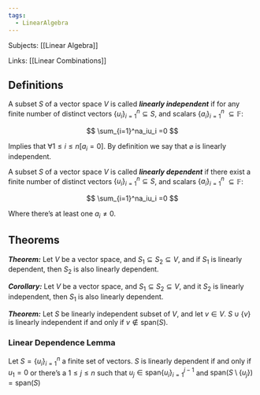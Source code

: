 ```yaml
---
tags:
  - LinearAlgebra
---
```

Subjects: [[Linear Algebra]]

Links: [[Linear Combinations]]
## Definitions
A subset $S$ of a vector space $V$ is called _**linearly independent**_ if for any finite number of distinct vectors $\{ u_i \}_{i=1}^{n}\subseteq S$, and scalars $\{a_i\}_{i=1}^n$ $\subseteq \mathbb{F}$:

$$ \sum_{i=1}^na_iu_i =0 $$

Implies that $\forall 1\leq i \leq n[a_i = 0]$. By definition we say that $\varnothing$ is linearly independent.

A subset $S$ of a vector space $V$ is called _**linearly dependent**_ if there exist a finite number of distinct vectors $\{ u_i \}_{i=1}^{n}\subseteq S$, and scalars $\{a_i\}_{i=1}^n$ $\subseteq \mathbb{F}$:

$$ \sum_{i=1}^na_iu_i =0 $$

Where there’s at least one $a_i \neq 0$.

## Theorems
_**Theorem:**_ Let $V$ be a vector space, and $S_1 \subseteq S_2 \subseteq V$, and if $S_1$ is linearly dependent, then $S_2$ is also linearly dependent.

_**Corollary:**_ Let $V$ be a vector space, and $S_1 \subseteq S_2 \subseteq V$, and it $S_2$ is linearly independent, then $S_1$ is also linearly dependent.

_**Theorem:**_ Let $S$ be linearly independent subset of $V$, and let $v\in V$. $S \cup \{v\}$ is linearly independent if and only if $v \not\in \text{span}(S)$.

### Linear Dependence Lemma

Let $S = \{ u_i \}_{i=1}^n$ a finite set of vectors. $S$ is linearly dependent if and only if $u_1 = 0$ or there’s a $1 \leq j \leq n$ such that $u_j \in \text{span}\{u_i\}_{i=1}^{j-1}$ and $\text{span}(S \setminus\{u_j\}) = \text{span}(S)$